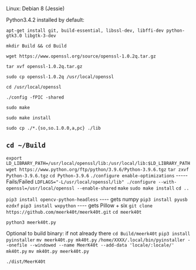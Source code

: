 Linux: Debian 8 (Jessie)

Python3.4.2 installed by default:

`apt-get install git, build-essential, libssl-dev, libffi-dev python-gtk3.0 libgtk-3-dev`

`mkdir Build && cd Build`

`wget https://www.openssl.org/source/openssl-1.0.2q.tar.gz`

`tar xvf openssl-1.0.2q.tar.gz`

`sudo cp openssl-1.0.2q /usr/local/openssl`

`cd /usr/local/openssl`

`./config -fPIC -shared`

`sudo make`

`sudo make install`

`sudo cp ./*.{so,so.1.0.0,a,pc} ./lib`

`cd ~/Build`
---

`export LD_LIBRARY_PATH=/usr/local/openssl/lib:/usr/local/lib:$LD_LIBRARY_PATH`
`wget https://www.python.org/ftp/python/3.9.6/Python-3.9.6.tgz`
`tar zxvf Python-3.9.6.tgz`
`cd Python-3.9.6`
`./configure enable-optimizations`          ----- Fails/Failed
`LDFLAGS="-L/usr/local/openssl/lib" ./configure --with-openssl=/usr/local/openssl --enable-shared`
`make`
`sudo make install`
`cd ..`

`pip3 install opencv-python-headless`       ---- gets numpy
`pip3 install pyusb ezdxf`
`pip3 install wxpython`                     ---- gets Pillow + six
`git clone https://github.com/meerk40t/meerk40t.git`
`cd meerk40t`

`python3 meerk40t.py`

Optional to build binary:
if not already there `cd Build/meerk40t`
`pip3 install pyinstaller`
`mv meerk40t.py mk40t.py`
`/home/XXXX/.local/bin/pyinstaller --onefile --windowed --name MeerK40t --add-data 'locale/:locale/' mk40t.py`
`mv mk40t.py meerk40t.py`

`./dist/MeerK40t`